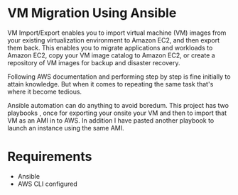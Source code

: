 # VM Migration Using Ansible

VM Import/Export enables you to import virtual machine (VM) images from your existing virtualization environment to Amazon EC2, and then export them back. This enables you to migrate applications and workloads to Amazon EC2, copy your VM image catalog to Amazon EC2, or create a repository of VM images for backup and disaster recovery.

Following AWS documentation and performing step by step is fine initially to attain knowledge. But when it comes to repeating the same task that's where it become tedious.

Ansible automation can do anything to avoid boredum. This project has two playbooks , once for exporting your onsite your VM and then to import that VM as an AMI in to AWS.
In addition I have pasted another playbook to launch an instance using the same AMI.

# Requirements
- Ansible
- AWS CLI configured
